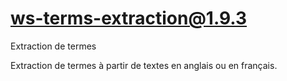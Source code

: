 # ws-terms-extraction@1.9.3

Extraction de termes

Extraction de termes à partir de textes en anglais ou en français.
